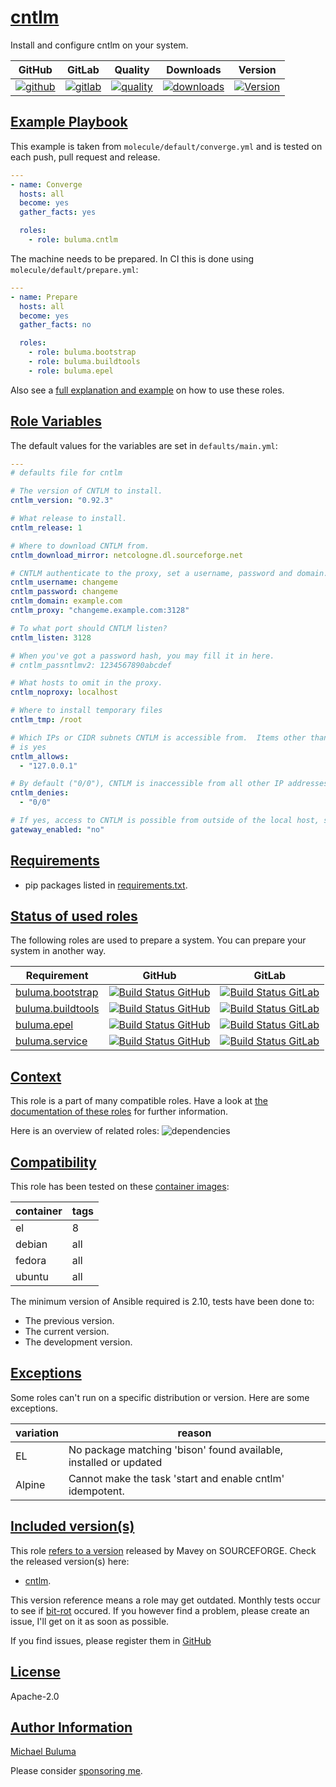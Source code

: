 # [cntlm](#cntlm)

Install and configure cntlm on your system.

|GitHub|GitLab|Quality|Downloads|Version|
|------|------|-------|---------|-------|
|[![github](https://github.com/buluma/ansible-role-cntlm/workflows/Ansible%20Molecule/badge.svg)](https://github.com/buluma/ansible-role-cntlm/actions)|[![gitlab](https://gitlab.com/buluma/ansible-role-cntlm/badges/master/pipeline.svg)](https://gitlab.com/buluma/ansible-role-cntlm)|[![quality](https://img.shields.io/ansible/quality/25457)](https://galaxy.ansible.com/buluma/cntlm)|[![downloads](https://img.shields.io/ansible/role/d/25457)](https://galaxy.ansible.com/buluma/cntlm)|[![Version](https://img.shields.io/github/release/buluma/ansible-role-cntlm.svg)](https://github.com/buluma/ansible-role-cntlm/releases/)|

## [Example Playbook](#example-playbook)

This example is taken from `molecule/default/converge.yml` and is tested on each push, pull request and release.
```yaml
---
- name: Converge
  hosts: all
  become: yes
  gather_facts: yes

  roles:
    - role: buluma.cntlm
```

The machine needs to be prepared. In CI this is done using `molecule/default/prepare.yml`:
```yaml
---
- name: Prepare
  hosts: all
  become: yes
  gather_facts: no

  roles:
    - role: buluma.bootstrap
    - role: buluma.buildtools
    - role: buluma.epel
```

Also see a [full explanation and example](https://buluma.nl/how-to-use-these-roles.html) on how to use these roles.

## [Role Variables](#role-variables)

The default values for the variables are set in `defaults/main.yml`:
```yaml
---
# defaults file for cntlm

# The version of CNTLM to install.
cntlm_version: "0.92.3"

# What release to install.
cntlm_release: 1

# Where to download CNTLM from.
cntlm_download_mirror: netcologne.dl.sourceforge.net

# CNTLM authenticate to the proxy, set a username, password and domain.
cntlm_username: changeme
cntlm_password: changeme
cntlm_domain: example.com
cntlm_proxy: "changeme.example.com:3128"

# To what port should CNTLM listen?
cntlm_listen: 3128

# When you've got a password hash, you may fill it in here.
# cntlm_passntlmv2: 1234567890abcdef

# What hosts to omit in the proxy.
cntlm_noproxy: localhost

# Where to install temporary files
cntlm_tmp: /root

# Which IPs or CIDR subnets CNTLM is accessible from.  Items other than 127.0.0.1 are only effective if gateway_enabled
# is yes
cntlm_allows:
  - "127.0.0.1"

# By default ("0/0"), CNTLM is inaccessible from all other IP addresses.
cntlm_denies:
  - "0/0"

# If yes, access to CNTLM is possible from outside of the local host, subject to cntlm_allows and cntlm_denies:
gateway_enabled: "no"
```

## [Requirements](#requirements)

- pip packages listed in [requirements.txt](https://github.com/buluma/ansible-role-cntlm/blob/master/requirements.txt).

## [Status of used roles](#status-of-requirements)

The following roles are used to prepare a system. You can prepare your system in another way.

| Requirement | GitHub | GitLab |
|-------------|--------|--------|
|[buluma.bootstrap](https://galaxy.ansible.com/buluma/bootstrap)|[![Build Status GitHub](https://github.com/buluma/ansible-role-bootstrap/workflows/Ansible%20Molecule/badge.svg)](https://github.com/buluma/ansible-role-bootstrap/actions)|[![Build Status GitLab ](https://gitlab.com/buluma/ansible-role-bootstrap/badges/master/pipeline.svg)](https://gitlab.com/buluma/ansible-role-bootstrap)|
|[buluma.buildtools](https://galaxy.ansible.com/buluma/buildtools)|[![Build Status GitHub](https://github.com/buluma/ansible-role-buildtools/workflows/Ansible%20Molecule/badge.svg)](https://github.com/buluma/ansible-role-buildtools/actions)|[![Build Status GitLab ](https://gitlab.com/buluma/ansible-role-buildtools/badges/master/pipeline.svg)](https://gitlab.com/buluma/ansible-role-buildtools)|
|[buluma.epel](https://galaxy.ansible.com/buluma/epel)|[![Build Status GitHub](https://github.com/buluma/ansible-role-epel/workflows/Ansible%20Molecule/badge.svg)](https://github.com/buluma/ansible-role-epel/actions)|[![Build Status GitLab ](https://gitlab.com/buluma/ansible-role-epel/badges/master/pipeline.svg)](https://gitlab.com/buluma/ansible-role-epel)|
|[buluma.service](https://galaxy.ansible.com/buluma/service)|[![Build Status GitHub](https://github.com/buluma/ansible-role-service/workflows/Ansible%20Molecule/badge.svg)](https://github.com/buluma/ansible-role-service/actions)|[![Build Status GitLab ](https://gitlab.com/buluma/ansible-role-service/badges/master/pipeline.svg)](https://gitlab.com/buluma/ansible-role-service)|

## [Context](#context)

This role is a part of many compatible roles. Have a look at [the documentation of these roles](https://buluma.nl/) for further information.

Here is an overview of related roles:
![dependencies](https://raw.githubusercontent.com/buluma/ansible-role-cntlm/png/requirements.png "Dependencies")

## [Compatibility](#compatibility)

This role has been tested on these [container images](https://hub.docker.com/u/buluma):

|container|tags|
|---------|----|
|el|8|
|debian|all|
|fedora|all|
|ubuntu|all|

The minimum version of Ansible required is 2.10, tests have been done to:

- The previous version.
- The current version.
- The development version.

## [Exceptions](#exceptions)

Some roles can't run on a specific distribution or version. Here are some exceptions.

| variation                 | reason                 |
|---------------------------|------------------------|
| EL | No package matching 'bison' found available, installed or updated |
| Alpine | Cannot make the task 'start and enable cntlm' idempotent. |

## [Included version(s)](#included-versions)

This role [refers to a version](https://github.com/buluma/ansible-role-cntlm/blob/master/defaults/main.yml) released by Mavey on SOURCEFORGE. Check the released version(s) here:
- [cntlm](https://sourceforge.net/projects/cntlm/files/).

This version reference means a role may get outdated. Monthly tests occur to see if [bit-rot](https://en.wikipedia.org/wiki/Software_rot) occured. If you however find a problem, please create an issue, I'll get on it as soon as possible.

If you find issues, please register them in [GitHub](https://github.com/buluma/ansible-role-cntlm/issues)

## [License](#license)

Apache-2.0

## [Author Information](#author-information)

[Michael Buluma](https://buluma.nl/)

Please consider [sponsoring me](https://github.com/sponsors/buluma).
